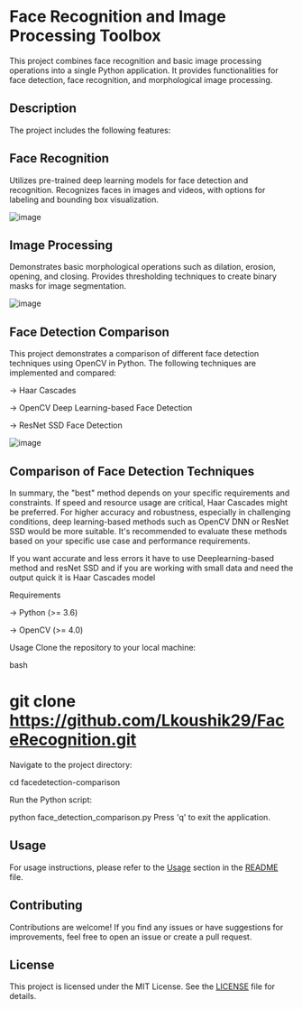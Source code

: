 # Face Recognition and Image Processing Toolbox
This project combines face recognition and basic image processing operations into a single Python application. It provides functionalities for face detection, face recognition, and morphological image processing.

## Description
The project includes the following features:

## Face Recognition
Utilizes pre-trained deep learning models for face detection and recognition.
Recognizes faces in images and videos, with options for labeling and bounding box visualization.

![image](https://github.com/Lkoushik29/FaceRecognition/assets/91585444/438809b5-f63a-4014-90ab-63f3d69c3cb6)

## Image Processing
Demonstrates basic morphological operations such as dilation, erosion, opening, and closing.
Provides thresholding techniques to create binary masks for image segmentation.

![image](https://github.com/Lkoushik29/FaceRecognition/assets/91585444/eb338349-7121-4380-bb77-627b86331d9e)

## Face Detection Comparison
This project demonstrates a comparison of different face detection techniques using OpenCV in Python. The following techniques are implemented and compared:

-> Haar Cascades

-> OpenCV Deep Learning-based Face Detection

-> ResNet SSD Face Detection

![image](https://github.com/Lkoushik29/FaceRecognition/assets/91585444/b38d92e1-295e-4aa8-9430-90b74797cc44)


## Comparison of Face Detection Techniques

In summary, the "best" method depends on your specific requirements and constraints. If speed and resource usage are critical, Haar Cascades might be preferred. For higher accuracy and robustness, especially in challenging conditions, deep learning-based methods such as OpenCV DNN or ResNet SSD would be more suitable. It's recommended to evaluate these methods based on your specific use case and performance requirements.

If you want accurate and less errors it have to use Deeplearning-based method and resNet SSD and if you are working with small data and need the output quick it is Haar Cascades model

Requirements

-> Python (>= 3.6)

-> OpenCV (>= 4.0)

Usage
Clone the repository to your local machine:

bash

# git clone https://github.com/Lkoushik29/FaceRecognition.git

Navigate to the project directory:

cd facedetection-comparison

Run the Python script:

python face_detection_comparison.py
Press 'q' to exit the application.

## Usage

For usage instructions, please refer to the [Usage](#usage) section in the [README](README.md) file.

## Contributing

Contributions are welcome! If you find any issues or have suggestions for improvements, feel free to open an issue or create a pull request.

## License

This project is licensed under the MIT License. See the [LICENSE](LICENSE) file for details.
